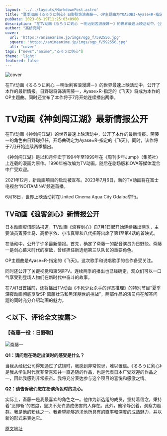 ```yaml
---
layout: '../../layouts/MarkdownPost.astro'
title: "夏季动画《るろうに剣心》日野聪饰演斋藤一，OP主题曲为YOASOBI·Ayase×R-指定的《飞天》"
pubDate: 2023-06-19T11:25:03+0900
description: "在TV动画《るろうに剣心 －明治剣客浪漫譚－》的世界最速上映活动中，公开了本作的最新情报。日野聪将饰演斋藤一，Ayase×R-指定的《飞天》将成为本作的OP主题曲。同时还宣布了本作将于7月开始连续播出两季。"
author: "高桥克則"
cover:
  url: 'https://animeanime.jp/imgs/ogp_f/592556.jpg'
  square: 'https://animeanime.jp/imgs/ogp_f/592556.jpg'
  alt: "cover"
tags: ["news","anime","るろうに剣心"]
theme: 'light'
featured: false
---
```


![cover](https://animeanime.jp/imgs/ogp_f/592556.jpg)

在TV动画《るろうに剣心 －明治剣客浪漫譚－》的世界最速上映活动中，公开了本作的最新情报。日野聪将饰演斋藤一，Ayase×R-指定的《飞天》将成为本作的OP主题曲。同时还宣布了本作将于7月开始连续播出两季。

# TV动画《神剑闯江湖》最新情报公开

在TV动画《神剑闯江湖》的世界最速上映活动中，公开了本作的最新情报。斋藤一的角色由日野聪担任，开场曲确定为Ayase×R-指定的《飞天》。同时，该作将于7月开始连续两季播出。

《神剑闯江湖》是以和月伸宏于1994年至1999年在《周刊少年Jump》（集英社）上连载的漫画为原作。1996年被改编为TV动画，随后在剧场版和OVA等媒体混合中广受欢迎。

2021年12月，新动画项目的启动被宣布。2023年7月6日，新的TV动画将在富士电视台“NOITAMINA”频道首播。

6月18日，世界上映活动将在United Cinema Aqua City Odaiba举行。
## TV动画《浪客剑心》新情报公开

日本动画资讯网站报道，TV动画《浪客剑心》自7月1日起开始连续播出两季，主要演员斉藤壮马、高桥李依、小市真琴和八代拓等出席了第1至第4话的首映式。

在活动中，公开了许多最新情报。首先，确定了斋藤一的配音演员为日野聪。斋藤一是剑心幕末时代的宿敌，曾经担任新选组第三队队长的重要角色。

OP主题曲是Ayase×R-指定的《飞天》。这次歌手和说唱歌手的合作备受关注。

同时还公开了关键视觉和第5弹PV。连续两季的播出也已经确定，观众们可以一口气享受到登场人物们在新时代中奋斗的故事。

在7月1日首播前，还将播出TV动画《不死少女杀手的罪恶推理》的特别节目“夏季深夜动画彻底享受SP 斋藤壮马和黑泽朋世的挑战”，两部作品的演员将在解答问题的同时充分介绍动画的魅力。
## ＜以下、评论全文披露＞

### 【斋藤一役：日野聪】

![斋藤一](https://animeanime.jp/imgs/zoom/592560.jpg)

**Q1：请问您在确定出演时的感受是什么？**

当我从经纪公司得知通过了试镜时，我感到非常惊讶，难以置信。《るろうに剣心》是我从学生时代就非常喜欢并一直追随的作品，也是代表日本广受欢迎的作品之一，因此我感到非常振奋。我将充分表达参与这个项目的喜悦和感激之情。

**Q2：请告诉我们您在扮演角色时的决心。**

实际上，斋藤一是我最喜欢的角色之一。他作为新选组的成员，坚持着信念，秉持着“恶即斩”的态度，坚决不允许造成伤害的人存在。此外，他冷静沉着，洞察力超群。我是他的粉丝之一。我希望能够追求他所具有的直率和深度的成熟魅力，并以新的形式来表达它。

  [原文地址](https://animeanime.jp/article/2023/06/19/78015.html)